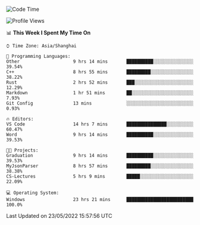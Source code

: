 <!--START_SECTION:waka-->
![Code Time](http://img.shields.io/badge/Code%20Time-48%20hrs%2031%20mins-blue)

![Profile Views](http://img.shields.io/badge/Profile%20Views-81-blue)

📊 **This Week I Spent My Time On** 

```text
⌚︎ Time Zone: Asia/Shanghai

💬 Programming Languages: 
Other                    9 hrs 14 mins       ██████████░░░░░░░░░░░░░░░   39.54% 
C++                      8 hrs 55 mins       █████████░░░░░░░░░░░░░░░░   38.22% 
Rust                     2 hrs 52 mins       ███░░░░░░░░░░░░░░░░░░░░░░   12.29% 
Markdown                 1 hr 51 mins        ██░░░░░░░░░░░░░░░░░░░░░░░   7.93% 
Git Config               13 mins             ░░░░░░░░░░░░░░░░░░░░░░░░░   0.93%

🔥 Editors: 
VS Code                  14 hrs 7 mins       ███████████████░░░░░░░░░░   60.47% 
Word                     9 hrs 14 mins       ██████████░░░░░░░░░░░░░░░   39.53%

🐱‍💻 Projects: 
Graduation               9 hrs 14 mins       ██████████░░░░░░░░░░░░░░░   39.53% 
MyJsonParser             8 hrs 57 mins       █████████░░░░░░░░░░░░░░░░   38.38% 
CS-Lectures              5 hrs 9 mins        █████░░░░░░░░░░░░░░░░░░░░   22.09%

💻 Operating System: 
Windows                  23 hrs 21 mins      █████████████████████████   100.0%

```


 Last Updated on 23/05/2022 15:57:56 UTC
<!--END_SECTION:waka-->